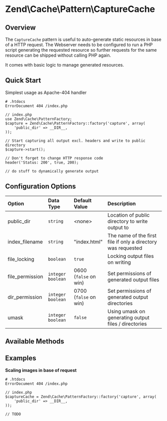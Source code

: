 # Zend\\Cache\\Pattern\\CaptureCache

## Overview

The `CaptureCache` pattern is useful to auto-generate static resources in base of a HTTP request.
The Webserver needs to be configured to run a PHP script generating the requested resource so
further requests for the same resource can be shipped without calling PHP again.

It comes with basic logic to manage generated resources.

## Quick Start

Simplest usage as Apache-404 handler

``` sourceCode
# .htdocs
ErrorDocument 404 /index.php
```

``` sourceCode
// index.php
use Zend\Cache\PatternFactory;
$capture = Zend\Cache\PatternFactory::factory('capture', array(
    'public_dir' => __DIR__,
));

// Start capturing all output excl. headers and write to public directory
$capture->start();

// Don't forget to change HTTP response code
header('Status: 200', true, 200);

// do stuff to dynamically generate output
```

## Configuration Options

<table>
<colgroup>
<col width="14%" />
<col width="18%" />
<col width="18%" />
<col width="48%" />
</colgroup>
<thead>
<tr class="header">
<th align="left">Option</th>
<th align="left">Data Type</th>
<th align="left">Default Value</th>
<th align="left">Description</th>
</tr>
</thead>
<tbody>
<tr class="odd">
<td align="left">public_dir</td>
<td align="left"><code>string</code></td>
<td align="left">&lt;none&gt;</td>
<td align="left">Location of public directory to write output to</td>
</tr>
<tr class="even">
<td align="left">index_filename</td>
<td align="left"><code>string</code></td>
<td align="left">&quot;index.html&quot;</td>
<td align="left">The name of the first file if only a directory was requested</td>
</tr>
<tr class="odd">
<td align="left">file_locking</td>
<td align="left"><code>boolean</code></td>
<td align="left"><code>true</code></td>
<td align="left">Locking output files on writing</td>
</tr>
<tr class="even">
<td align="left">file_permission</td>
<td align="left"><code>integer</code> <code>boolean</code></td>
<td align="left">0600 (<code>false</code> on win)</td>
<td align="left">Set permissions of generated output files</td>
</tr>
<tr class="odd">
<td align="left">dir_permission</td>
<td align="left"><code>integer</code> <code>boolean</code></td>
<td align="left">0700 (<code>false</code> on win)</td>
<td align="left">Set permissions of generated output directories</td>
</tr>
<tr class="even">
<td align="left">umask</td>
<td align="left"><code>integer</code> <code>boolean</code></td>
<td align="left"><code>false</code></td>
<td align="left">Using umask on generating output files / directories</td>
</tr>
</tbody>
</table>

## Available Methods

## Examples

**Scaling images in base of request**

``` sourceCode
# .htdocs
ErrorDocument 404 /index.php
```

``` sourceCode
// index.php
$captureCache = Zend\Cache\PatternFactory::factory('capture', array(
    'public_dir' => __DIR__,
));

// TODO
```
